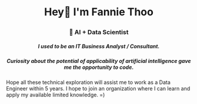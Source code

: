 <h1 align="center">

Hey👋 I'm Fannie Thoo

</h1>

<h3 align="center">

🥇 AI + Data Scientist

</h3>

<h5 align="center">

I used to be an IT Business Analyst / Consultant.

</h5>

<h5 align="center">

Curiosity about the potential of applicability of artificial intelligence gave me the opportunity to code.

</h5>

<p align="center">

Hope all these technical exploration will assist me to work as a Data Engineer within 5 years. I hope to join an organization where I can learn and apply my available limited knowledge. =)

</p>
